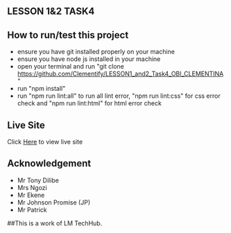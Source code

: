 
## LESSON 1&2 TASK4 ##
## How to run/test this project
- ensure you have git installed properly on your machine
- ensure you have node js installed in your machine
- open your terminal and run "git clone <https://github.com/Clementify/LESSON1_and2_Task4_OBI_CLEMENTINA>"
- run "npm install"
- run "npm run lint:all" to run all lint error, "npm run lint:css" for css error check and  "npm run lint:html" for html error check

## Live Site
Click [Here](https://clementify.github.io/LESSON1_and2_Task4_OBI_CLEMENTINA/) to view live site
## Acknowledgement
- Mr Tony Dilibe
- Mrs Ngozi
- Mr Ekene
- Mr Johnson Promise (JP)
- Mr Patrick

##This is a work of LM TechHub.